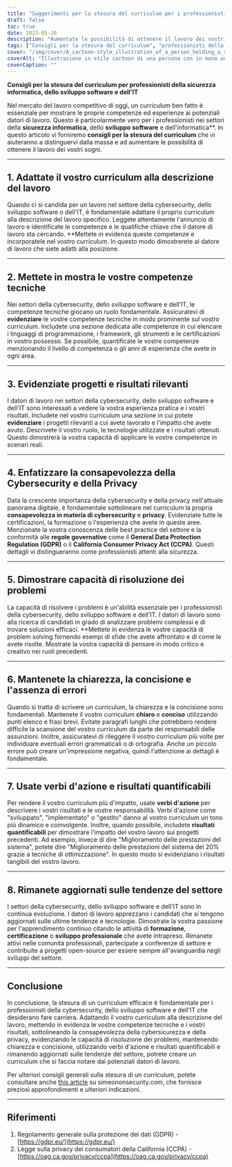 ```yaml
---
title: "Suggerimenti per la stesura del curriculum per i professionisti della sicurezza informatica, dello sviluppo software e dell'IT"
draft: false
toc: true
date: 2023-05-19
description: "Aumentate le possibilità di ottenere il lavoro dei vostri sogni con questi consigli di esperti per la stesura del curriculum per i professionisti della cybersicurezza, dello sviluppo software e dell'IT."
tags: ["Consigli per la stesura del curriculum", "professionisti della cybersicurezza", "sviluppo software", "Professionisti IT", "ricerca di lavoro", "consigli di carriera", "competenze tecniche", "Punti salienti del progetto", "consapevolezza della cybersicurezza", "capacità di risolvere i problemi", "tendenze del settore", "sviluppo professionale", "GDPR compliance", "Regolamenti CCPA", "mercato del lavoro", "ottimizzazione del curriculum", "domanda di lavoro", "Suggerimenti per il curriculum", "strategie di ricerca del lavoro", "avanzamento di carriera"]
cover: "/img/cover/A_cartoon-style_illustration_of_a_person_holding_a_resume.png"
coverAlt: "Illustrazione in stile cartoon di una persona con in mano un curriculum, circondata da simboli di cybersicurezza e frammenti di codice."
coverCaption: ""
---
```


**Consigli per la stesura del curriculum per professionisti della sicurezza informatica, dello sviluppo software e dell'IT**

Nel mercato del lavoro competitivo di oggi, un curriculum ben fatto è essenziale per mostrare le proprie competenze ed esperienze ai potenziali datori di lavoro. Questo è particolarmente vero per i professionisti nei settori della **sicurezza informatica**, dello **sviluppo software** e dell'informatica**. In questo articolo vi forniremo **consigli per la stesura del curriculum** che vi aiuteranno a distinguervi dalla massa e ad aumentare le possibilità di ottenere il lavoro dei vostri sogni.

______

## 1. Adattate il vostro curriculum alla descrizione del lavoro

Quando ci si candida per un lavoro nel settore della cybersecurity, dello sviluppo software o dell'IT, è fondamentale adattare il proprio curriculum alla descrizione del lavoro specifico. Leggete attentamente l'annuncio di lavoro e identificate le competenze e le qualifiche chiave che il datore di lavoro sta cercando. **Mettete in evidenza queste competenze e incorporatele nel vostro curriculum. In questo modo dimostrerete al datore di lavoro che siete adatti alla posizione.

______

## 2. Mettete in mostra le vostre competenze tecniche

Nei settori della cybersecurity, dello sviluppo software e dell'IT, le competenze tecniche giocano un ruolo fondamentale. Assicuratevi di **evidenziare** le vostre competenze tecniche in modo prominente sul vostro curriculum. Includete una sezione dedicata alle competenze in cui elencare i linguaggi di programmazione, i framework, gli strumenti e le certificazioni in vostro possesso. Se possibile, quantificate le vostre competenze menzionando il livello di competenza o gli anni di esperienza che avete in ogni area.

______

## 3. Evidenziate progetti e risultati rilevanti

I datori di lavoro nei settori della cybersecurity, dello sviluppo software e dell'IT sono interessati a vedere la vostra esperienza pratica e i vostri risultati. Includete nel vostro curriculum una sezione in cui potete **evidenziare** i progetti rilevanti a cui avete lavorato e l'impatto che avete avuto. Descrivete il vostro ruolo, le tecnologie utilizzate e i risultati ottenuti. Questo dimostrerà la vostra capacità di applicare le vostre competenze in scenari reali.

______

## 4. Enfatizzare la consapevolezza della Cybersecurity e della Privacy

Data la crescente importanza della cybersecurity e della privacy nell'attuale panorama digitale, è fondamentale sottolineare nel curriculum la propria **consapevolezza in materia di cybersecurity** e **privacy**. Evidenziate tutte le certificazioni, la formazione o l'esperienza che avete in queste aree. Menzionate la vostra conoscenza delle best practice del settore e la conformità alle **regole governative** come il **General Data Protection Regulation (GDPR)** o il **California Consumer Privacy Act (CCPA)**. Questi dettagli vi distingueranno come professionisti attenti alla sicurezza.

______

## 5. Dimostrare capacità di risoluzione dei problemi

La capacità di risolvere i problemi è un'abilità essenziale per i professionisti della cybersecurity, dello sviluppo software e dell'IT. I datori di lavoro sono alla ricerca di candidati in grado di analizzare problemi complessi e di trovare soluzioni efficaci. **Mettete in evidenza le vostre capacità di problem solving fornendo esempi di sfide che avete affrontato e di come le avete risolte. Mostrate la vostra capacità di pensare in modo critico e creativo nei ruoli precedenti.

______

## 6. Mantenete la chiarezza, la concisione e l'assenza di errori

Quando si tratta di scrivere un curriculum, la chiarezza e la concisione sono fondamentali. Mantenete il vostro curriculum **chiaro** e **conciso** utilizzando punti elenco e frasi brevi. Evitate paragrafi lunghi che potrebbero rendere difficile la scansione del vostro curriculum da parte dei responsabili delle assunzioni. Inoltre, assicuratevi di rileggere il vostro curriculum più volte per individuare eventuali errori grammaticali o di ortografia. Anche un piccolo errore può creare un'impressione negativa, quindi l'attenzione ai dettagli è fondamentale.

______

## 7. Usate verbi d'azione e risultati quantificabili

Per rendere il vostro curriculum più d'impatto, usate **verbi d'azione** per descrivere i vostri risultati e le vostre responsabilità. Verbi d'azione come "sviluppato", "implementato" o "gestito" danno al vostro curriculum un tono più dinamico e coinvolgente. Inoltre, quando possibile, includete **risultati quantificabili** per dimostrare l'impatto del vostro lavoro sui progetti precedenti. Ad esempio, invece di dire "Miglioramento delle prestazioni del sistema", potete dire "Miglioramento delle prestazioni del sistema del 20% grazie a tecniche di ottimizzazione". In questo modo si evidenziano i risultati tangibili del vostro lavoro.

______

## 8. Rimanete aggiornati sulle tendenze del settore

I settori della cybersecurity, dello sviluppo software e dell'IT sono in continua evoluzione. I datori di lavoro apprezzano i candidati che si tengono aggiornati sulle ultime tendenze e tecnologie. Dimostrate la vostra passione per l'apprendimento continuo citando le attività di **formazione**, **certificazione** o **sviluppo professionale** che avete intrapreso. Rimanete attivi nelle comunità professionali, partecipate a conferenze di settore e contribuite a progetti open-source per essere sempre all'avanguardia negli sviluppi del settore.

______

## Conclusione

In conclusione, la stesura di un curriculum efficace è fondamentale per i professionisti della cybersecurity, dello sviluppo software e dell'IT che desiderano fare carriera. Adattando il vostro curriculum alla descrizione del lavoro, mettendo in evidenza le vostre competenze tecniche e i vostri risultati, sottolineando la consapevolezza della cybersicurezza e della privacy, evidenziando le capacità di risoluzione dei problemi, mantenendo chiarezza e concisione, utilizzando verbi d'azione e risultati quantificabili e rimanendo aggiornati sulle tendenze del settore, potrete creare un curriculum che si faccia notare dai potenziali datori di lavoro.

Per ulteriori consigli generali sulla stesura di un curriculum, potete consultare anche [this article](https://simeononsecurity.com/other/tips-for-writing-a-great-resume/) su simeononsecurity.com, che fornisce preziosi approfondimenti e ulteriori indicazioni.

______

## Riferimenti

1. Regolamento generale sulla protezione dei dati (GDPR) - [https://gdpr.eu/](https://gdpr.eu/)
2. Legge sulla privacy dei consumatori della California (CCPA) - [https://oag.ca.gov/privacy/ccpa](https://oag.ca.gov/privacy/ccpa)


